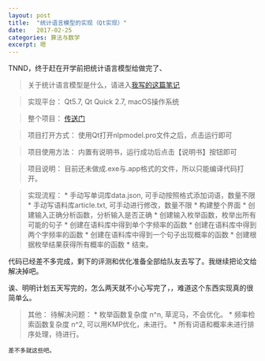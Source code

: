 ```yaml
---
layout: post
title:  "统计语言模型的实现（Qt实现）"
date:   2017-02-25
categories: 算法与数学
excerpt: 嗯
---
```

<script type="text/javascript" src="http://cdn.mathjax.org/mathjax/latest/MathJax.js?config=default"></script>

TNND，终于赶在开学前把统计语言模型给做完了、

> 关于统计语言模型是什么，请进入[我写的这篇笔记](http://www.ecohnoch.cn/2017/01/22/shuxue16/)

> 实现平台： Qt5.7, Qt Quick 2.7, macOS操作系统

> 整个项目： [传送门](https://github.com/Plug-Play/myNLP/tree/master/nlpmodel)

> 项目打开方式： 使用Qt打开nlpmodel.pro文件之后，点击运行即可

> 项目使用方法： 内置有说明书，运行成功后点击【说明书】按钮即可

> 项目说明： 目前还未做成.exe与.app格式的文件，所以只能编译代码打开。

> 实现流程：
	* 手动写单词库data.json, 可手动按照格式添加词语，数量不限
	* 手动写语料库article.txt, 可手动进行修改，数量不限
	* 构建整个界面
	* 创建输入正确分析函数，分析输入是否正确
	* 创建输入枚举函数，枚举出所有可能的句子
	* 创建在语料库中得到单个字频率的函数
	* 创建在语料库中得到两个字频率的函数
	* 创建在语料库中得到一个句子出现概率的函数
	* 创建根据枚举结果获得所有概率的函数
	* 结束。


代码已经差不多完成，剩下的评测和优化准备全部给队友去写了。我继续把论文给解决掉吧。

诶、明明计划五天写完的，怎么两天就不小心写完了，，难道这个东西实现真的很简单么。

> 其他： 
	待解决问题：
		* 枚举函数复杂度 n^n, 草泥马，不会优化。
		* 频率检索函数复杂度 n^2, 可以用KMP优化，未进行。
		* 所有词语和概率未进行排序处理，待进行。
	
	差不多就这些吧。

